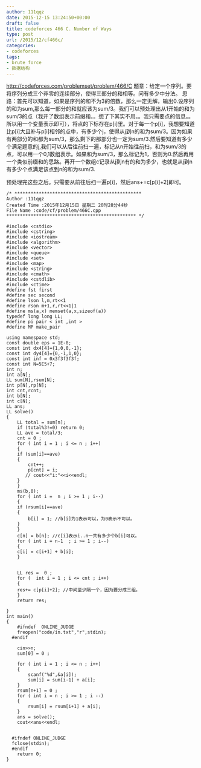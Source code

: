 ```yaml
---
author: 111qqz
date: 2015-12-15 13:24:50+00:00
draft: false
title: codeforces 466 C. Number of Ways
type: post
url: /2015/12/cf466c/
categories:
- codeforces
tags:
- brute force
- 数据结构
---
```


http://codeforces.com/problemset/problem/466/C
题意：给定一个序列。要将序列分成三个非零的连续部分，使得三部分的和相等。问有多少中分法。
思路：首先可以知道，如果是序列的和不为3的倍数，那么一定无解，输出0.设序列的和为sum,那么每一部分的和就应该为sum/3。我们可以预处理出从1开始的和为sum/3的点（我开了数组表示前缀和。。想了下其实不用。。我只需要点的信息。。所以用一个变量表示即可），将点的下标存在p[i]里。对于每一个p[i]，我想要知道比p[i]大且补与p[i]相邻的点中，有多少个j，使得从j到n的和为sum/3。因为如果有两部分的和都为sum/3，那么剩下的那部分也一定为sum/3.然后要知道有多少个满足题意的j,我们可以从后往前扫一遍，标记从n开始往前扫，和为sum/3的点，可以用一个0,1数组表示。如果和为sum/3，那么标记为1，否则为0.然后再用一个类似前缀和的思路。再开一个数组c记录从j到n有的和为多少，也就是从j到n有多少个点满足该点到n的和为sum/3.

预处理完这些之后。只需要从前往后扫一遍p[i]，然后ans+=c[p[i]+2]即可。









    
    /* ***********************************************
    Author :111qqz
    Created Time :2015年12月15日 星期二 20时28分44秒
    File Name :code/cf/problem/466C.cpp
    ************************************************ */
    
    #include <cstdio>
    #include <cstring>
    #include <iostream>
    #include <algorithm>
    #include <vector>
    #include <queue>
    #include <set>
    #include <map>
    #include <string>
    #include <cmath>
    #include <cstdlib>
    #include <ctime>
    #define fst first
    #define sec second
    #define lson l,m,rt<<1
    #define rson m+1,r,rt<<1|1
    #define ms(a,x) memset(a,x,sizeof(a))
    typedef long long LL;
    #define pi pair < int ,int >
    #define MP make_pair
    
    using namespace std;
    const double eps = 1E-8;
    const int dx4[4]={1,0,0,-1};
    const int dy4[4]={0,-1,1,0};
    const int inf = 0x3f3f3f3f;
    const int N=5E5+7;
    int n;
    int a[N];
    LL sum[N],rsum[N];
    int p[N],rp[N];
    int cnt,rcnt;
    int b[N];
    int c[N];
    LL ans;
    LL solve()
    {
        LL total = sum[n];
        if (total%3!=0) return 0;
        LL ave = total/3;
        cnt = 0 ;
        for ( int i = 1 ; i <= n ; i++)
        {
    	if (sum[i]==ave)
    	{
    	    cnt++;
    	    p[cnt] = i;
    	   // cout<<"i:"<<i<<endl;
    	}
        }
        ms(b,0);
        for ( int i =  n ; i >= 1 ; i--)
        {
    	if (rsum[i]==ave)
    	{
    	    b[i] = 1; //b[i]为1表示可以，为0表示不可以。
    	}
        }
        c[n] = b[n]; //c[i]表示i..n一共有多少个b[i]可以。
        for ( int i = n-1  ; i >= 1 ; i--)
        {
    	c[i] = c[i+1] + b[i];
        }
        
         
        LL res =  0 ;
        for (  int i = 1 ; i <= cnt ; i++)
        {
    	res+= c[p[i]+2]; //中间至少隔一个，因为要分成三组。
        }
        return res;
    
    }
    int main()
    {
    	#ifndef  ONLINE_JUDGE 
    	freopen("code/in.txt","r",stdin);
      #endif
    
    	cin>>n;
    	sum[0] = 0 ;
    
    	for ( int i = 1 ; i <= n ; i++)
    	{
    	    scanf("%d",&a[i]);
    	    sum[i] = sum[i-1] + a[i];
    	}
    	rsum[n+1] = 0 ;
    	for ( int i = n ; i >= 1 ; i --)
    	{
    	    rsum[i] = rsum[i+1] + a[i];
    	}
    	ans = solve();
    	cout<<ans<<endl;
    
    
      #ifndef ONLINE_JUDGE  
      fclose(stdin);
      #endif
        return 0;
    }
    



